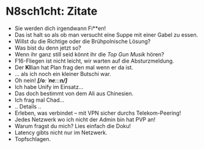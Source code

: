 # N8sch1cht: Zitate

- Sie werden dich irgendwann Fi**en!
- Das ist halt so als ob man versucht eine Suppe mit einer Gabel zu essen.
- Willst du die Richtige oder die Brühpolnische Lösung?
- Was bist du denn jetzt so?
- Wenn ihr ganz still seid könnt ihr die *Top Gun Musik* hören?
- F16-Fliegen ist nicht leicht, wir warten auf die Absturzmeldung.
- Der **KI**lian hat Plan frag den mal wenn er da ist.
- ... als ich noch ein kleiner Butschi war.
- Oh nein! ***[/oː ˈneːːːn/]***
- Ich habe Unify im Einsatz...
- Das doch bestimmt von dem Ali aus Chinesien.
- Ich frag mal Chad...
- .. Details ..
- Erleben, was verbindet – mit VPN sicher durchs Telekom-Peering!
- Jedes Netzwerk wo ich nicht der Admin bin hat PVP an!
- Warum fragst du mich? Lies einfach die Doku!
- Latency gibts nicht nur im Netzwerk.
- Topfschlagen.
